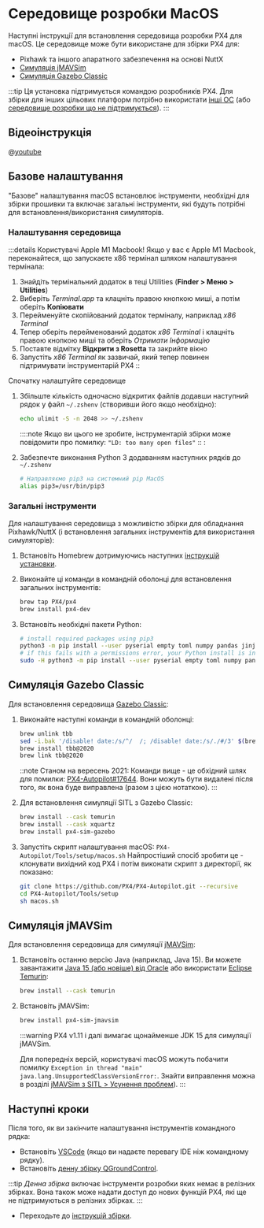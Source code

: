 # Середовище розробки MacOS

Наступні інструкції для встановлення середовища розробки PX4 для macOS. Це середовище може бути використане для збірки PX4 для:

- Pixhawk та іншого апаратного забезпечення на основі NuttX
- [Симуляція jMAVSim](../sim_jmavsim/README.md)
- [Симуляція Gazebo Classic](../sim_gazebo_classic/README.md)

:::tip
Ця установка підтримується командою розробників PX4. Для збірки для інших цільових платформ потрібно використати [інші ОС](../dev_setup/dev_env.md#supported-targets) (або [середовище розробки що не підтримується](../advanced/community_supported_dev_env.md)).
:::

## Відеоінструкція

@[youtube](https://youtu.be/tMbMGiMs1cQ)

## Базове налаштування

"Базове" налаштування macOS встановлює інструменти, необхідні для збірки прошивки та включає загальні інструменти, які будуть потрібні для встановлення/використання симуляторів.

### Налаштування середовища

:::details
Користувачі Apple M1 Macbook! Якщо у вас є Apple M1 Macbook, переконайтеся, що запускаєте x86 термінал шляхом налаштування термінала:

1. Знайдіть термінальний додаток в теці Utilities (**Finder > Меню > Utilities**)
2. Виберіть _Terminal.app_ та клацніть правою кнопкою миші, а потім оберіть **Копіювати**
3. Перейменуйте скопійований додаток терміналу, наприклад _x86 Terminal_
4. Тепер оберіть перейменований додаток _x86 Terminal_ і клацніть правою кнопкою миші та оберіть _Отримати Інформацію_
5. Поставте відмітку **Відкрити з Rosetta** та закрийте вікно
6. Запустіть _x86 Terminal_ як зазвичай, який тепер повинен підтримувати інструментарій PX4 ::

Спочатку налаштуйте середовище

1. Збільште кількість одночасно відкритих файлів додавши наступний рядок у файл `~/.zshenv` (створивши його якщо необхідно):

   ```sh
   echo ulimit -S -n 2048 >> ~/.zshenv
   ```

   ::::note Якщо ви цього не зробите, інструментарій збірки може повідомити про помилку: `"LD: too many open files"` :: :

1. Забезпечте виконання Python 3 додаванням наступних рядків до `~/.zshenv`

   ```sh
   # Направляємо pip3 на системний pip MacOS 
   alias pip3=/usr/bin/pip3
   ```

### Загальні інструменти

Для налаштування середовища з можливістю збірки для обладнання Pixhawk/NuttX (і встановлення загальних інструментів для використання симуляторів):

1. Встановіть Homebrew дотримуючись наступних [інструкцій установки](https://brew.sh).
1. Виконайте ці команди в командній оболонці для встановлення загальних інструментів:

   ```sh
   brew tap PX4/px4
   brew install px4-dev
   ```

1. Встановіть необхідні пакети Python:

   ```sh
   # install required packages using pip3
   python3 -m pip install --user pyserial empty toml numpy pandas jinja2 pyyaml pyros-genmsg packaging kconfiglib future jsonschema
   # if this fails with a permissions error, your Python install is in a system path - use this command instead:
   sudo -H python3 -m pip install --user pyserial empty toml numpy pandas jinja2 pyyaml pyros-genmsg packaging kconfiglib future jsonschema
   ```

## Симуляція Gazebo Classic

Для встановлення середовища [Gazebo Classic](../sim_gazebo_classic/README.md):

1. Виконайте наступні команди в командній оболонці:

   ```sh
   brew unlink tbb
   sed -i.bak '/disable! date:/s/^/  /; /disable! date:/s/./#/3' $(brew --prefix)/Library/Taps/homebrew/homebrew-core/Formula/tbb@2020.rb
   brew install tbb@2020
   brew link tbb@2020
   ```

   ::note Станом на вересень 2021: Команди вище - це обхідний шлях для помилки: [PX4-Autopilot#17644](https://github.com/PX4/PX4-Autopilot/issues/17644). Вони можуть бути видалені після того, як вона буде виправлена (разом з цією нотаткою).
:::

1. Для встановлення симуляції SITL з Gazebo Classic:

   ```sh
   brew install --cask temurin
   brew install --cask xquartz
   brew install px4-sim-gazebo
   ```

1. Запустіть скрипт налаштування macOS: `PX4-Autopilot/Tools/setup/macos.sh` Найпростіший спосіб зробити це - клонувати вихідний код PX4 і потім виконати скрипт з директорії, як показано:

   ```sh
   git clone https://github.com/PX4/PX4-Autopilot.git --recursive
   cd PX4-Autopilot/Tools/setup
   sh macos.sh
   ```

## Симуляція jMAVSim

Для встановлення середовища для симуляції [jMAVSim](../sim_jmavsim/README.md):

1. Встановіть останню версію Java (наприклад, Java 15). Ви можете завантажити [Java 15 (або новіше) від Oracle](https://www.oracle.com/java/technologies/javase-downloads.html) або використати [Eclipse Temurin](https://adoptium.net):

   ```sh
   brew install --cask temurin
   ```

1. Встановіть jMAVSim:

   ```sh
   brew install px4-sim-jmavsim
   ```

   :::warning PX4 v1.11 і далі вимагає щонайменше JDK 15 для симуляції jMAVSim.

   Для попередніх версій, користувачі macOS можуть побачити помилку `Exception in thread "main" java.lang.UnsupportedClassVersionError:`. Знайти виправлення можна в розділі [jMAVSim з SITL > Усунення проблем](../sim_jmavsim/README.md#troubleshooting)).
:::

## Наступні кроки

Після того, як ви закінчите налаштування інструментів командного рядка:

- Встановіть [VSCode](../dev_setup/vscode.md) (якщо ви надаєте перевагу IDE ніж командному рядку).
- Встановіть [денну збірку QGroundControl](https://docs.qgroundcontrol.com/master/en/qgc-user-guide/releases/daily_builds.html).

:::tip
_Денна збірка_ включає інструменти розробки яких немає в релізних збірках. Вона також може надати доступ до нових функцій PX4, які ще не підтримуються в релізних збірках.
:::

- Переходьте до [інструкцій збірки](../dev_setup/building_px4.md).
